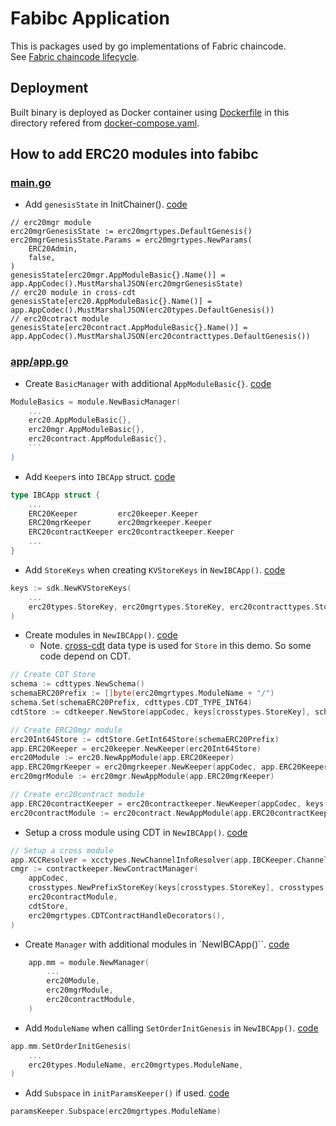 # Fabibc Application
This is packages used by go implementations of Fabric chaincode.  
See [Fabric chaincode lifecycle](https://hyperledger-fabric.readthedocs.io/en/release-2.2/chaincode_lifecycle.html).

## Deployment
Built binary is deployed as Docker container using [Dockerfile](https://github.com/datachainlab/fabric-tendermint-cross-demo/blob/main/demo/chains/fabric/chaincode/fabibc/Dockerfile) in this directory refered from [docker-compose.yaml](https://github.com/datachainlab/fabric-tendermint-cross-demo/blob/main/demo/chains/fabric/docker-compose.yaml).

## How to add ERC20 modules into fabibc
### [main.go](https://github.com/datachainlab/fabric-tendermint-cross-demo/blob/main/demo/chains/fabric/chaincode/fabibc/main.go)
- Add `genesisState` in InitChainer(). [code](https://github.com/datachainlab/fabric-tendermint-cross-demo/blob/main/demo/chains/fabric/chaincode/fabibc/main.go#L101-L112)
```
// erc20mgr module
erc20mgrGenesisState := erc20mgrtypes.DefaultGenesis()
erc20mgrGenesisState.Params = erc20mgrtypes.NewParams(
	ERC20Admin,
	false,
)
genesisState[erc20mgr.AppModuleBasic{}.Name()] = app.AppCodec().MustMarshalJSON(erc20mgrGenesisState)
// erc20 module in cross-cdt
genesisState[erc20.AppModuleBasic{}.Name()] = app.AppCodec().MustMarshalJSON(erc20types.DefaultGenesis())
// erc20cotract module
genesisState[erc20contract.AppModuleBasic{}.Name()] = app.AppCodec().MustMarshalJSON(erc20contracttypes.DefaultGenesis())
```

### [app/app.go](https://github.com/datachainlab/fabric-tendermint-cross-demo/blob/main/demo/chains/fabric/chaincode/fabibc/app/app.go)
- Create `BasicManager` with additional `AppModuleBasic{}`. [code](https://github.com/datachainlab/fabric-tendermint-cross-demo/blob/main/demo/chains/fabric/chaincode/fabibc/app/app.go#L95-L97)
```go
ModuleBasics = module.NewBasicManager(
	...
	erc20.AppModuleBasic{},
	erc20mgr.AppModuleBasic{},
	erc20contract.AppModuleBasic{},
	```
)
```

- Add `Keeper`s into `IBCApp` struct. [code](https://github.com/datachainlab/fabric-tendermint-cross-demo/blob/main/demo/chains/fabric/chaincode/fabibc/app/app.go#L146-L148)
```go
type IBCApp struct {
	...
	ERC20Keeper         erc20keeper.Keeper
	ERC20mgrKeeper      erc20mgrkeeper.Keeper
	ERC20contractKeeper erc20contractkeeper.Keeper
	...
}
```

- Add `StoreKeys` when creating `KVStoreKeys` in `NewIBCApp()`. [code](https://github.com/datachainlab/fabric-tendermint-cross-demo/blob/main/demo/chains/fabric/chaincode/fabibc/app/app.go#L177)
```go
keys := sdk.NewKVStoreKeys(
	...
	erc20types.StoreKey, erc20mgrtypes.StoreKey, erc20contracttypes.StoreKey,
)
```

- Create modules in `NewIBCApp()`. [code](https://github.com/datachainlab/fabric-tendermint-cross-demo/blob/main/demo/chains/fabric/chaincode/fabibc/app/app.go#L227-L242)
	- Note. [cross-cdt](https://github.com/datachainlab/cross-cdt) data type is used for `Store` in this demo. So some code depend on CDT.
```go
// Create CDT Store
schema := cdttypes.NewSchema()
schemaERC20Prefix := []byte(erc20mgrtypes.ModuleName + "/")
schema.Set(schemaERC20Prefix, cdttypes.CDT_TYPE_INT64)
cdtStore := cdtkeeper.NewStore(appCodec, keys[crosstypes.StoreKey], schema)

// Create ERC20mgr module
erc20Int64Store := cdtStore.GetInt64Store(schemaERC20Prefix)
app.ERC20Keeper = erc20keeper.NewKeeper(erc20Int64Store)
erc20Module := erc20.NewAppModule(app.ERC20Keeper)
app.ERC20mgrKeeper = erc20mgrkeeper.NewKeeper(appCodec, app.ERC20Keeper, app.GetSubspace(erc20mgrtypes.ModuleName))
erc20mgrModule := erc20mgr.NewAppModule(app.ERC20mgrKeeper)

// Create erc20contract module
app.ERC20contractKeeper = erc20contractkeeper.NewKeeper(appCodec, keys[erc20contracttypes.StoreKey], app.ERC20mgrKeeper)
erc20contractModule := erc20contract.NewAppModule(app.ERC20contractKeeper)
```

- Setup a cross module using CDT in `NewIBCApp()`. [code](https://github.com/datachainlab/fabric-tendermint-cross-demo/blob/main/demo/chains/fabric/chaincode/fabibc/app/app.go#L245-L252)
```go
// Setup a cross module
app.XCCResolver = xcctypes.NewChannelInfoResolver(app.IBCKeeper.ChannelKeeper)
cmgr := contractkeeper.NewContractManager(
	appCodec,
	crosstypes.NewPrefixStoreKey(keys[crosstypes.StoreKey], crosstypes.ContractManagerPrefix),
	erc20contractModule,
	cdtStore,
	erc20mgrtypes.CDTContractHandleDecorators(),
)
```

- Create `Manager` with additional modules in `NewIBCApp()``. [code](https://github.com/datachainlab/fabric-tendermint-cross-demo/blob/main/demo/chains/fabric/chaincode/fabibc/app/app.go#L299-L301)
```go
	app.mm = module.NewManager(
		...
		erc20Module,
		erc20mgrModule,
		erc20contractModule,
	)
```

- Add `ModuleName` when calling `SetOrderInitGenesis` in `NewIBCApp()`. [code](https://github.com/datachainlab/fabric-tendermint-cross-demo/blob/main/demo/chains/fabric/chaincode/fabibc/app/app.go#L312)
```go
app.mm.SetOrderInitGenesis(
	...
	erc20types.ModuleName, erc20mgrtypes.ModuleName,
)
```

- Add `Subspace` in `initParamsKeeper()` if used. [code](https://github.com/datachainlab/fabric-tendermint-cross-demo/blob/main/demo/chains/fabric/chaincode/fabibc/app/app.go#L363)
```go
paramsKeeper.Subspace(erc20mgrtypes.ModuleName)
```
